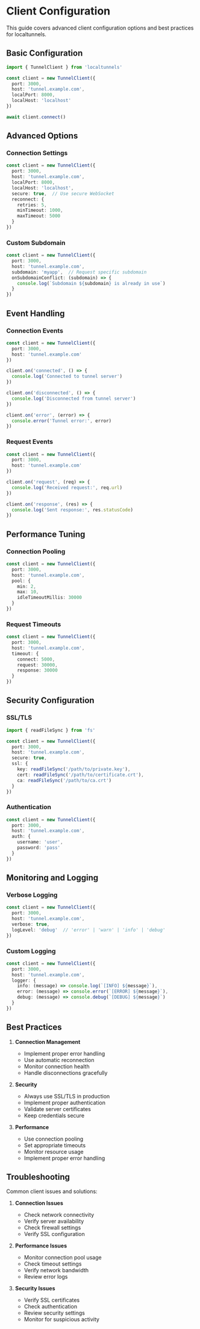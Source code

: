 # Client Configuration

This guide covers advanced client configuration options and best practices for localtunnels.

## Basic Configuration

```typescript
import { TunnelClient } from 'localtunnels'

const client = new TunnelClient({
  port: 3000,
  host: 'tunnel.example.com',
  localPort: 8000,
  localHost: 'localhost'
})

await client.connect()
```

## Advanced Options

### Connection Settings

```typescript
const client = new TunnelClient({
  port: 3000,
  host: 'tunnel.example.com',
  localPort: 8000,
  localHost: 'localhost',
  secure: true,  // Use secure WebSocket
  reconnect: {
    retries: 5,
    minTimeout: 1000,
    maxTimeout: 5000
  }
})
```

### Custom Subdomain

```typescript
const client = new TunnelClient({
  port: 3000,
  host: 'tunnel.example.com',
  subdomain: 'myapp',  // Request specific subdomain
  onSubdomainConflict: (subdomain) => {
    console.log(`Subdomain ${subdomain} is already in use`)
  }
})
```

## Event Handling

### Connection Events

```typescript
const client = new TunnelClient({
  port: 3000,
  host: 'tunnel.example.com'
})

client.on('connected', () => {
  console.log('Connected to tunnel server')
})

client.on('disconnected', () => {
  console.log('Disconnected from tunnel server')
})

client.on('error', (error) => {
  console.error('Tunnel error:', error)
})
```

### Request Events

```typescript
const client = new TunnelClient({
  port: 3000,
  host: 'tunnel.example.com'
})

client.on('request', (req) => {
  console.log('Received request:', req.url)
})

client.on('response', (res) => {
  console.log('Sent response:', res.statusCode)
})
```

## Performance Tuning

### Connection Pooling

```typescript
const client = new TunnelClient({
  port: 3000,
  host: 'tunnel.example.com',
  pool: {
    min: 2,
    max: 10,
    idleTimeoutMillis: 30000
  }
})
```

### Request Timeouts

```typescript
const client = new TunnelClient({
  port: 3000,
  host: 'tunnel.example.com',
  timeout: {
    connect: 5000,
    request: 30000,
    response: 30000
  }
})
```

## Security Configuration

### SSL/TLS

```typescript
import { readFileSync } from 'fs'

const client = new TunnelClient({
  port: 3000,
  host: 'tunnel.example.com',
  secure: true,
  ssl: {
    key: readFileSync('/path/to/private.key'),
    cert: readFileSync('/path/to/certificate.crt'),
    ca: readFileSync('/path/to/ca.crt')
  }
})
```

### Authentication

```typescript
const client = new TunnelClient({
  port: 3000,
  host: 'tunnel.example.com',
  auth: {
    username: 'user',
    password: 'pass'
  }
})
```

## Monitoring and Logging

### Verbose Logging

```typescript
const client = new TunnelClient({
  port: 3000,
  host: 'tunnel.example.com',
  verbose: true,
  logLevel: 'debug'  // 'error' | 'warn' | 'info' | 'debug'
})
```

### Custom Logging

```typescript
const client = new TunnelClient({
  port: 3000,
  host: 'tunnel.example.com',
  logger: {
    info: (message) => console.log(`[INFO] ${message}`),
    error: (message) => console.error(`[ERROR] ${message}`),
    debug: (message) => console.debug(`[DEBUG] ${message}`)
  }
})
```

## Best Practices

1. **Connection Management**
   - Implement proper error handling
   - Use automatic reconnection
   - Monitor connection health
   - Handle disconnections gracefully

2. **Security**
   - Always use SSL/TLS in production
   - Implement proper authentication
   - Validate server certificates
   - Keep credentials secure

3. **Performance**
   - Use connection pooling
   - Set appropriate timeouts
   - Monitor resource usage
   - Implement proper error handling

## Troubleshooting

Common client issues and solutions:

1. **Connection Issues**
   - Check network connectivity
   - Verify server availability
   - Check firewall settings
   - Verify SSL configuration

2. **Performance Issues**
   - Monitor connection pool usage
   - Check timeout settings
   - Verify network bandwidth
   - Review error logs

3. **Security Issues**
   - Verify SSL certificates
   - Check authentication
   - Review security settings
   - Monitor for suspicious activity
